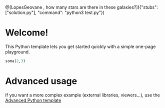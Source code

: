 @[LopesGeovane , how many stars are there in these galaxies?]({"stubs": ["solution.py"], "command": "python3 test.py"})

# Welcome!

This Python template lets you get started quickly with a simple one-page playground.

```python runnable
soma(2,3)
```

# Advanced usage

If you want a more complex example (external libraries, viewers...), use the [Advanced Python template](https://tech.io/select-repo/429)
